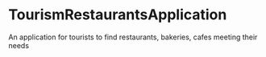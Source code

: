 # TourismRestaurantsApplication
An application for tourists to find restaurants, bakeries, cafes meeting their needs
